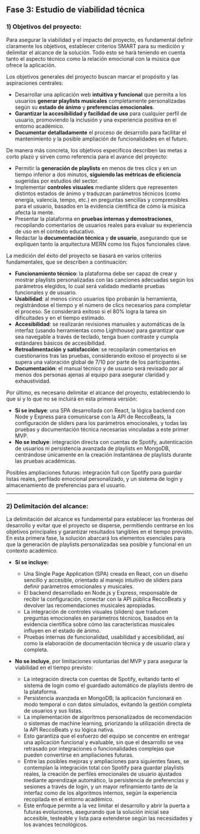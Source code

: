 ## Fase 3: Estudio de viabilidad técnica

### 1) Objetivos del proyecto: 

Para asegurar la viabilidad y el impacto del proyecto, es fundamental definir claramente los objetivos, establecer criterios SMART para su medición y delimitar el alcance de la solución. Todo esto se hará teniendo en cuenta tanto el aspecto técnico como la relación emocional con la música que ofrece la aplicación.

Los objetivos generales del proyecto buscan marcar el propósito y las aspiraciones centrales:

- Desarrollar una aplicación web **intuitiva y funcional** que permita a los usuarios **generar playlists musicales** completamente personalizadas según su **estado de ánimo** y **preferencias emocionales**.
- **Garantizar la accesibilidad y facilidad de uso** para cualquier perfil de usuario, promoviendo la inclusión y una experiencia positiva en el entorno académico.
- **Documentar detalladamente** el proceso de desarrollo para facilitar el mantenimiento y la posible ampliación de funcionalidades en el futuro.

De manera más concreta, los objetivos específicos describen las metas a corto plazo y sirven como referencia para el avance del proyecto:
- Permitir la **generación de playlists** en menos de tres clics y en un tiempo inferior a dos minutos, **siguiendo las métricas de eficiencia** sugeridas por estudios del sector.​
- Implementar **controles visuales** mediante sliders que representen distintos estados de ánimo y traduzcan parámetros técnicos (como energía, valencia, tempo, etc.) en preguntas sencillas y comprensibles para el usuario, basados en la evidencia científica de cómo la música afecta la mente.​
- Presentar la plataforma en **pruebas internas y demostraciones**, recopilando comentarios de usuarios reales para evaluar su experiencia de uso en el contexto educativo.
- Redactar la **documentación técnica** y **de usuario**, asegurando que se expliquen tanto la arquitectura MERN como los flujos funcionales clave.

La medición del éxito del proyecto se basará en varios criterios fundamentales, que se describen a continuación:
- **Funcionamiento técnico**: la plataforma debe ser capaz de crear y mostrar playlists personalizadas con las canciones adecuadas según los parámetros elegidos, lo cual será validado mediante pruebas funcionales y de usuario.
- **Usabilidad**: al menos cinco usuarios tipo probarán la herramienta, registrándose el tiempo y el número de clics necesarios para completar el proceso. Se considerará exitoso si el 80% logra la tarea sin dificultades y en el tiempo estimado.
- **Accesibilidad**: se realizarán revisiones manuales y automáticas de la interfaz (usando herramientas como Lighthouse) para garantizar que sea navegable a través de teclado, tenga buen contraste y cumpla estándares básicos de accesibilidad.
- **Retroalimentación y satisfacción**: se recopilarán comentarios en cuestionarios tras las pruebas, considerando exitoso el proyecto si se supera una valoración global de 7/10 por parte de los participantes.
- **Documentación**: el manual técnico y de usuario será revisado por al menos dos personas ajenas al equipo para asegurar claridad y exhaustividad.

Por último, es necesario delimitar el alcance del proyecto, estableciendo lo que sí y lo que no se incluirá en esta primera versión:
- **Sí se incluye**: una SPA desarrollada con React, la lógica backend con Node y Express para comunicarse con la API de ReccoBeats, la configuración de sliders para los parámetros emocionales, y todas las pruebas y documentación técnica necesarias vinculadas a este primer MVP.
- **No se incluye**: integración directa con cuentas de Spotify, autenticación de usuarios ni persistencia avanzada de playlists en MongoDB, centrándose únicamente en la creación instantánea de playlists durante las pruebas académicas.

Posibles ampliaciones futuras: integración full con Spotify para guardar listas reales, perfilado emocional personalizado, y un sistema de login y almacenamiento de preferencias para el usuario.

---

### 2) Delimitación del alcance: 

La delimitación del alcance es fundamental para establecer las fronteras del desarrollo y evitar que el proyecto se disperse, permitiendo centrarse en los objetivos principales y garantizar resultados tangibles en el tiempo previsto.
En esta primera fase, la solución abarcará los elementos esenciales para que la generación de playlists personalizadas sea posible y funcional en un contexto académico.

- **Sí se incluye:**
  - Una Single Page Application (SPA) creada en React, con un diseño sencillo y accesible, orientado al manejo intuitivo de sliders para definir parámetros emocionales y musicales.
  - El backend desarrollado en Node.js y Express, responsable de recibir la configuración, conectar con la API pública ReccoBeats y devolver las recomendaciones musicales apropiadas.
  - La integración de controles visuales (sliders) que traducen preguntas emocionales en parámetros técnicos, basados en la evidencia científica sobre cómo las características musicales influyen en el estado de ánimo.​
  - Pruebas internas de funcionalidad, usabilidad y accesibilidad, así como la elaboración de documentación técnica y de usuario clara y completa.

- **No se incluye**, por limitaciones voluntarias del MVP y para asegurar la viabilidad en el tiempo previsto:
  - La integración directa con cuentas de Spotify, evitando tanto el sistema de login como el guardado automático de playlists dentro de la plataforma.
  - Persistencia avanzada en MongoDB; la aplicación funcionará en modo temporal o con datos simulados, evitando la gestión completa de usuarios y sus listas.
  - La implementación de algoritmos personalizados de recomendación o sistemas de machine learning, priorizando la utilización directa de la API ReccoBeats y su lógica nativa.
  - Esto garantiza que el esfuerzo del equipo se concentre en entregar una aplicación funcional y evaluable, sin que el desarrollo se vea retrasado por integraciones o funcionalidades complejas que pueden convertirse en ampliaciones futuras.
  - Entre las posibles mejoras y ampliaciones para siguientes fases, se contemplan la integración total con Spotify para guardar playlists reales, la creación de perfiles emocionales de usuario ajustados mediante aprendizaje automático, la persistencia de preferencias y sesiones a través de login, y un mayor refinamiento tanto de la interfaz como de los algoritmos internos, según la experiencia recopilada en el entorno académico.
  - Este enfoque permite a la vez limitar el desarrollo y abrir la puerta a futuras evoluciones, asegurando que la solución inicial sea accesible, testeable y lista para extenderse según las necesidades y los avances tecnológicos.​

